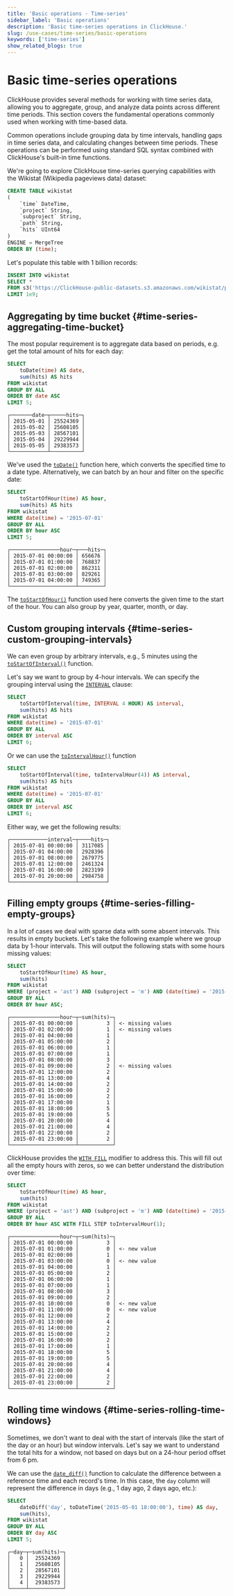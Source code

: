 ```yaml
---
title: 'Basic operations - Time-series'
sidebar_label: 'Basic operations'
description: 'Basic time-series operations in ClickHouse.'
slug: /use-cases/time-series/basic-operations
keywords: ['time-series']
show_related_blogs: true
---
```


# Basic time-series operations

ClickHouse provides several methods for working with time series data, allowing you to aggregate, group, and analyze data points across different time periods. 
This section covers the fundamental operations commonly used when working with time-based data.

Common operations include grouping data by time intervals, handling gaps in time series data, and calculating changes between time periods. 
These operations can be performed using standard SQL syntax combined with ClickHouse's built-in time functions.

We're going to explore ClickHouse time-series querying capabilities with the Wikistat (Wikipedia pageviews data) dataset:

```sql
CREATE TABLE wikistat
(
    `time` DateTime,
    `project` String,
    `subproject` String,
    `path` String,
    `hits` UInt64
)
ENGINE = MergeTree
ORDER BY (time);
```

Let's populate this table with 1 billion records:

```sql
INSERT INTO wikistat 
SELECT *
FROM s3('https://ClickHouse-public-datasets.s3.amazonaws.com/wikistat/partitioned/wikistat*.native.zst') 
LIMIT 1e9;
```

## Aggregating by time bucket  {#time-series-aggregating-time-bucket}

The most popular requirement is to aggregate data based on periods, e.g. get the total amount of hits for each day:

```sql
SELECT
    toDate(time) AS date,
    sum(hits) AS hits
FROM wikistat
GROUP BY ALL
ORDER BY date ASC
LIMIT 5;
```

```text
┌───────date─┬─────hits─┐
│ 2015-05-01 │ 25524369 │
│ 2015-05-02 │ 25608105 │
│ 2015-05-03 │ 28567101 │
│ 2015-05-04 │ 29229944 │
│ 2015-05-05 │ 29383573 │
└────────────┴──────────┘
```

We've used the [`toDate()`](/sql-reference/functions/type-conversion-functions#todate) function here, which converts the specified time to a date type. Alternatively, we can batch by an hour and filter on the specific date:

```sql
SELECT
    toStartOfHour(time) AS hour,
    sum(hits) AS hits    
FROM wikistat
WHERE date(time) = '2015-07-01'
GROUP BY ALL
ORDER BY hour ASC
LIMIT 5;
```

```text
┌────────────────hour─┬───hits─┐
│ 2015-07-01 00:00:00 │ 656676 │
│ 2015-07-01 01:00:00 │ 768837 │
│ 2015-07-01 02:00:00 │ 862311 │
│ 2015-07-01 03:00:00 │ 829261 │
│ 2015-07-01 04:00:00 │ 749365 │
└─────────────────────┴────────┘
```

The [`toStartOfHour()`](/docs/sql-reference/functions/date-time-functions#toStartOfHour) function used here converts the given time to the start of the hour. 
You can also group by year, quarter, month, or day.

## Custom grouping intervals {#time-series-custom-grouping-intervals}

We can even group by arbitrary intervals, e.g., 5 minutes using the [`toStartOfInterval()`](/docs/sql-reference/functions/date-time-functions#toStartOfInterval) function. 

Let's say we want to group by 4-hour intervals.
We can specify the grouping interval using the [`INTERVAL`](/docs/sql-reference/data-types/special-data-types/interval) clause:

```sql
SELECT
    toStartOfInterval(time, INTERVAL 4 HOUR) AS interval,
    sum(hits) AS hits
FROM wikistat
WHERE date(time) = '2015-07-01'
GROUP BY ALL
ORDER BY interval ASC
LIMIT 6;
```

Or we can use the [`toIntervalHour()`](/docs/sql-reference/functions/type-conversion-functions#tointervalhour) function

```sql
SELECT
    toStartOfInterval(time, toIntervalHour(4)) AS interval,
    sum(hits) AS hits
FROM wikistat
WHERE date(time) = '2015-07-01'
GROUP BY ALL
ORDER BY interval ASC
LIMIT 6;
```

Either way, we get the following results:

```text
┌────────────interval─┬────hits─┐
│ 2015-07-01 00:00:00 │ 3117085 │
│ 2015-07-01 04:00:00 │ 2928396 │
│ 2015-07-01 08:00:00 │ 2679775 │
│ 2015-07-01 12:00:00 │ 2461324 │
│ 2015-07-01 16:00:00 │ 2823199 │
│ 2015-07-01 20:00:00 │ 2984758 │
└─────────────────────┴─────────┘
```

## Filling empty groups {#time-series-filling-empty-groups}

In a lot of cases we deal with sparse data with some absent intervals. This results in empty buckets. Let's take the following example where we group data by 1-hour intervals. This will output the following stats with some hours missing values:

```sql
SELECT
    toStartOfHour(time) AS hour,
    sum(hits)
FROM wikistat
WHERE (project = 'ast') AND (subproject = 'm') AND (date(time) = '2015-07-01')
GROUP BY ALL
ORDER BY hour ASC;
```

```text
┌────────────────hour─┬─sum(hits)─┐
│ 2015-07-01 00:00:00 │         3 │ <- missing values
│ 2015-07-01 02:00:00 │         1 │ <- missing values
│ 2015-07-01 04:00:00 │         1 │
│ 2015-07-01 05:00:00 │         2 │
│ 2015-07-01 06:00:00 │         1 │
│ 2015-07-01 07:00:00 │         1 │
│ 2015-07-01 08:00:00 │         3 │
│ 2015-07-01 09:00:00 │         2 │ <- missing values
│ 2015-07-01 12:00:00 │         2 │
│ 2015-07-01 13:00:00 │         4 │
│ 2015-07-01 14:00:00 │         2 │
│ 2015-07-01 15:00:00 │         2 │
│ 2015-07-01 16:00:00 │         2 │
│ 2015-07-01 17:00:00 │         1 │
│ 2015-07-01 18:00:00 │         5 │
│ 2015-07-01 19:00:00 │         5 │
│ 2015-07-01 20:00:00 │         4 │
│ 2015-07-01 21:00:00 │         4 │
│ 2015-07-01 22:00:00 │         2 │
│ 2015-07-01 23:00:00 │         2 │
└─────────────────────┴───────────┘
```

ClickHouse provides the [`WITH FILL`](/docs/guides/developer/time-series-filling-gaps#with-fill) modifier to address this. This will fill out all the empty hours with zeros, so we can better understand the distribution over time:

```sql
SELECT
    toStartOfHour(time) AS hour,
    sum(hits)
FROM wikistat
WHERE (project = 'ast') AND (subproject = 'm') AND (date(time) = '2015-07-01')
GROUP BY ALL
ORDER BY hour ASC WITH FILL STEP toIntervalHour(1);
```

```text
┌────────────────hour─┬─sum(hits)─┐
│ 2015-07-01 00:00:00 │         3 │
│ 2015-07-01 01:00:00 │         0 │ <- new value
│ 2015-07-01 02:00:00 │         1 │
│ 2015-07-01 03:00:00 │         0 │ <- new value
│ 2015-07-01 04:00:00 │         1 │
│ 2015-07-01 05:00:00 │         2 │
│ 2015-07-01 06:00:00 │         1 │
│ 2015-07-01 07:00:00 │         1 │
│ 2015-07-01 08:00:00 │         3 │
│ 2015-07-01 09:00:00 │         2 │
│ 2015-07-01 10:00:00 │         0 │ <- new value
│ 2015-07-01 11:00:00 │         0 │ <- new value
│ 2015-07-01 12:00:00 │         2 │
│ 2015-07-01 13:00:00 │         4 │
│ 2015-07-01 14:00:00 │         2 │
│ 2015-07-01 15:00:00 │         2 │
│ 2015-07-01 16:00:00 │         2 │
│ 2015-07-01 17:00:00 │         1 │
│ 2015-07-01 18:00:00 │         5 │
│ 2015-07-01 19:00:00 │         5 │
│ 2015-07-01 20:00:00 │         4 │
│ 2015-07-01 21:00:00 │         4 │
│ 2015-07-01 22:00:00 │         2 │
│ 2015-07-01 23:00:00 │         2 │
└─────────────────────┴───────────┘
```

## Rolling time windows {#time-series-rolling-time-windows}

Sometimes, we don't want to deal with the start of intervals (like the start of the day or an hour) but window intervals. 
Let's say we want to understand the total hits for a window, not based on days but on a 24-hour period offset from 6 pm. 

We can use the [`date_diff()`](/docs/sql-reference/functions/date-time-functions#timeDiff) function to calculate the difference between a reference time and each record's time. 
In this case, the `day` column will represent the difference in days (e.g., 1 day ago, 2 days ago, etc.):

```sql
SELECT    
    dateDiff('day', toDateTime('2015-05-01 18:00:00'), time) AS day,
    sum(hits),
FROM wikistat
GROUP BY ALL
ORDER BY day ASC
LIMIT 5;
```

```text
┌─day─┬─sum(hits)─┐
│   0 │  25524369 │
│   1 │  25608105 │
│   2 │  28567101 │
│   3 │  29229944 │
│   4 │  29383573 │
└─────┴───────────┘
```
